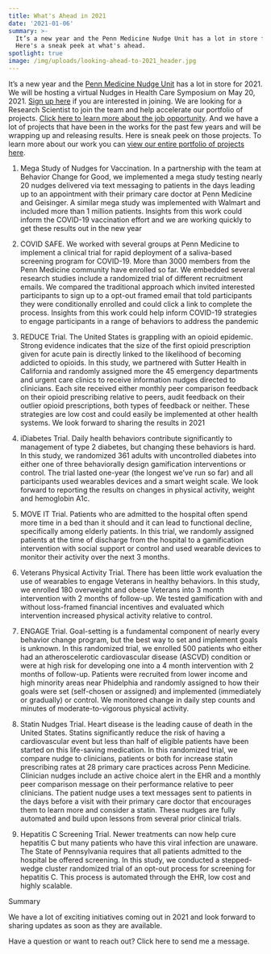 ```yaml
---
title: What's Ahead in 2021
date: '2021-01-06'
summary: >-
  It’s a new year and the Penn Medicine Nudge Unit has a lot in store for 2021. 
  Here's a sneak peek at what's ahead.
spotlight: true
image: /img/uploads/looking-ahead-to-2021_header.jpg
---
```

It’s a new year and the [Penn Medicine Nudge Unit](https://nudgeunit.upenn.edu/) has a lot in store for 2021.  We will be hosting a virtual Nudges in Health Care Symposium on May 20, 2021. [Sign up here](https://bit.ly/3lWWR1U) if you are interested in joining. We are looking for a Research Scientist to join the team and help accelerate our portfolio of projects. [Click here to learn more about the job opportunity](bit.ly/392t6bE).  And we have a lot of projects that have been in the works for the past few years and will be wrapping up and releasing results. Here is sneak peek on those projects.  To learn more about our work you can [view our entire portfolio of projects here](https://nudgeunit.upenn.edu/portfolio).



1. Mega Study of Nudges for Vaccination. In a partnership with the team at Behavior Change for Good, we implemented a mega study testing nearly 20 nudges delivered via text messaging to patients in the days leading up to an appointment with their primary care doctor at Penn Medicine and Geisinger.  A similar mega study was implemented with Walmart and included more than 1 million patients. Insights from this work could inform the COVID-19 vaccination effort and we are working quickly to get these results out in the new year



2. COVID SAFE. We worked with several groups at Penn Medicine to implement a clinical trial for rapid deployment of a saliva-based screening program for COVID-19. More than 3000 members from the Penn Medicine community have enrolled so far.  We embedded several research studies include a randomized trial of different recruitment emails.  We compared the traditional approach which invited interested participants to sign up to a opt-out framed email that told participants they were conditionally enrolled and could click a link to complete the process.  Insights from this work could help inform COVID-19 strategies to engage participants in a range of behaviors to address the pandemic



3. REDUCE Trial. The United States is grappling with an opioid epidemic. Strong evidence indicates that the size of the first opioid prescription given for acute pain is directly linked to the likelihood of becoming addicted to opioids. In this study, we partnered with Sutter Health in California and randomly assigned more the 45 emergency departments and urgent care clinics to receive information nudges directed to clinicians. Each site received either monthly peer comparison feedback on their opioid prescribing relative to peers, audit feedback on their outlier opioid prescriptions, both types of feedback or neither. These strategies are low cost and could easily be implemented at other health systems. We look forward to sharing the results in 2021



4. iDiabetes Trial. Daily health behaviors contribute significantly to management of type 2 diabetes, but changing these behaviors is hard. In this study, we randomized 361 adults with uncontrolled diabetes into either one of three behaviorally design gamification interventions or control. The trial lasted one-year (the longest we’ve run so far) and all participants used wearables devices and a smart weight scale. We look forward to reporting the results on changes in physical activity, weight and hemoglobin A1c.  



5. MOVE IT Trial. Patients who are admitted to the hospital often spend more time in a bed than it should and it can lead to functional decline, specifically among elderly patients. In this trial, we randomly assigned patients at the time of discharge from the hospital to a gamification intervention with social support or control and used wearable devices to monitor their activity over the next 3 months.



6. Veterans Physical Activity Trial. There has been little work evaluation the use of wearables to engage Veterans in healthy behaviors. In this study, we enrolled 180 overweight and obese Veterans into 3 month intervention with 2 months of follow-up.  We tested gamification with and without loss-framed financial incentives and evaluated which intervention increased physical activity relative to control.



7. ENGAGE Trial. Goal-setting is a fundamental component of nearly every behavior change program, but the best way to set and implement goals is unknown.  In this randomized trial, we enrolled 500 patients who either had an atheroscelerotic cardiovascular disease (ASCVD) condition or were at high risk for developing one into a 4 month intervention with 2 months of follow-up.  Patients were recruited from lower income and high minority areas near Phidelphia and randomly assigned to how their goals were set (self-chosen or assigned) and implemented (immediately or gradually) or control.  We monitored change in daily step counts and minutes of moderate-to-vigorous physical activity.



8. Statin Nudges Trial. Heart disease is the leading cause of death in the United States. Statins significantly reduce the risk of having a cardiovascular event but less than half of eligible patients have been started on this life-saving medication. In this randomized trial, we compare nudge to clinicians, patients or both for increase statin prescribing rates at 28 primary care practices across Penn Medicine. Clinician nudges include an active choice alert in the EHR and a monthly peer comparison message on their performance relative to peer clinicians.  The patient nudge uses a text messages sent to patients in the days before a visit with their primary care doctor that encourages them to learn more and consider a statin.  These nudges are fully automated and build upon lessons from several prior clinical trials.



9. Hepatitis C Screening Trial.  Newer treatments can now help cure hepatitis C but many patients who have this viral infection are unaware.  The State of Pennsylvania requires that all patients admitted to the hospital be offered screening.  In this study, we conducted a stepped-wedge cluster randomized trial of an opt-out process for screening for hepatitis C.  This process is automated through the EHR, low cost and highly scalable.



Summary

We have a lot of exciting initiatives coming out in 2021 and look forward to sharing updates as soon as they are available. 

Have a question or want to reach out? Click here to send me a message.
